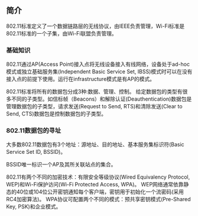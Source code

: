 ## 简介
802.11标准定义了一个数据链路层的无线协议，由IEEE负责管理，Wi-Fi标准是802.11标准的一个子集，由Wi-Fi联盟负责管理。

### 基础知识
802.11通过AP(Access Point)接入点将无线设备接入有线网络，设备处于ad-hoc模式或独立基础服务集(Independent Basic Service Set, IBSS)模式时可以在没有接入点的前提下使用。运行在infrastructure模式是有AP的模式。

802.11标准将所有的数据包分成3种:数据、管理、控制。 给定数据包的类型有很多不同的子类型。如信标帧（Beacons）和解除认证(Deauthentication)数据包是管理数据包的子类型，请求发送(Request to Send, RTS)和清除发送(Clear to Send, CTS)数据包是控制数据包的子类型。

### 802.11数据包的寻址
大多数802.11数据包有3个地址：源地址、目的地址、基本服务集标识符(Basic Service Set ID, BSSID)。

BSSID唯一标识一个AP及其所关联站点的集合。

802.11有两个不同的加密技术：有限安全等级协议(Wired Equivalency Protocol, WEP)和Wi-Fi保护访问(Wi-Fi Protected Access, WPA)。
WEP网络通常依靠静态的40位或104位公开密钥通知每个客户端，密钥用于初始化一个流密码(采用RC4加密算法)。
WPA协议可配置两个不同的模式：预共享密钥模式(Pre-Shared Key, PSK)和企业模式。

